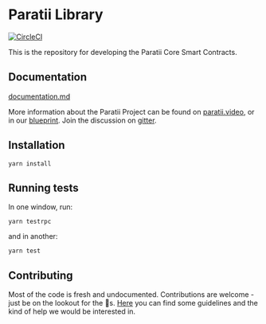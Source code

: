 # Paratii Library

[![CircleCI](https://circleci.com/gh/Paratii-Video/paratii-lib.svg?style=svg)](https://circleci.com/gh/Paratii-Video/paratii-lib)


This is the repository for developing the Paratii Core Smart Contracts.

## Documentation

[documentation.md](./docs/README.md)


More information about the Paratii Project can be found on [paratii.video](http://paratii.video/), or in our [blueprint](https://github.com/Paratii-Video/paratii-player/wiki/Paratii-Blueprint). Join the discussion on [gitter](https://gitter.im/Paratii-Video).



## Installation

    yarn install

## Running tests

In one window, run:

    yarn testrpc

and in another:  

    yarn test


## Contributing

Most of the code is fresh and undocumented. Contributions are welcome - just be on the lookout for the 🐲s. [Here](https://github.com/Paratii-Video/wiki/blob/master/CONTRIBUTING.md) you can find some guidelines and the kind of help we would be interested in.

